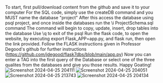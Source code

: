 To start, first pull/download content from the github and save it to your computer
For the SQL code, simply use the createDB command and you MUST name the database "project"
After this access the database using psql project, and once inside the databases run the \i ProjectSchema.sql command
The command will begin to copy, update, insert, drop tables into the database
Use \q to exit of the psql
Run the flask code, to open the website, by executing export Flask_APP=app.py, and flask run, then open the link provided. Follow the FLASK instructions given in Professor Degood's github for further instructions (https://github.com/jdegood/flask7dbs/blob/main/app.py)
Now you can enter a TAG into the first query of the Database or select one of the three qualites from the databases and give you those results.
Happy Goating!
![Screenshot 2024-04-25 204111](https://github.com/TCNJ-degoodj/project-group06/assets/159069099/10ef9c0e-b529-4f6c-98ea-abc2915ec928)
![Screenshot 2024-04-25 204051](https://github.com/TCNJ-degoodj/project-group06/assets/159069099/4a007c91-0472-478a-a4d6-9b5a71cc22f7)
![Screenshot 2024-04-25 213743](https://github.com/TCNJ-degoodj/project-group06/assets/159069099/477f1065-3ff5-43e0-b5eb-8271b2892a81)
![Screenshot 2024-04-25 204134](https://github.com/TCNJ-degoodj/project-group06/assets/159069099/2e58d944-6550-4c28-9126-7fba1f77f084)
